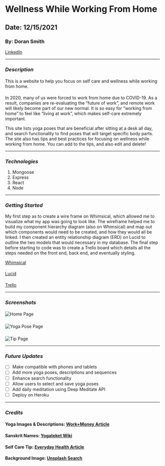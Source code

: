 # Wellness While Working From Home
## Date: 12/15/2021
### By: Doran Smith
[LinkedIn](https://www.linkedin.com/in/dorancsmith/)
***
### ***Description***
####
This is a website to help you focus on self care and wellness while working from home.
####
In 2020, many of us were forced to work from home due to COVID-19. As a result, companies are re-evaluating the “future of work”, and remote work will likely become part of our new normal. It is so easy for “working from home” to feel like “living at work”, which makes self-care extremely important.

This site lists yoga poses that are beneficial after sitting at a desk all day, and search functionality to find poses that will target specific body parts. The site also has tips and best practices for focusing on wellness while working from home. You can add to the tips, and also edit and delete!

***
### ***Technologies***
1. Mongoose
2. Express
3. React
4. Node
***
### ***Getting Started***

My first step as to create a wire frame on Whimsical, which allowed me to visualize what my app was going to look like. The wireframe helped me to build my component hierarchy diagram (also on Whimsical) and map out which components would need to be created, and how they would all be linked. I then created an entity relationship diagram (ERD) on Lucid to outline the two models that would necessary in my database. The final step before starting to code was to create a Trello board which details all the steps needed on the front end, back end, and eventually styling.

[Whimsical](https://whimsical.com/L7bzEEvLCovshJKZHaCPk1)
####
[Lucid](https://lucid.app/lucidchart/a041780a-f1fd-400c-9ca8-fa1b36e16afd/edit?beaconFlowId=641E38FD89BDDFBF&page=0_0&invitationId=inv_56b8118e-0bd8-4d72-9494-4c28f680c987#)
####
[Trello](https://trello.com/b/Yh2fAX36/wellness-while-wfh)
***
### ***Screenshots***
#### 
![Home Page](https://i.imgur.com/FqJsFxd.png)
###
![Yoga Pose Page](https://i.imgur.com/Zq686Cl.png)
###
![Tip Page](https://i.imgur.com/ewJeIAu.png)
***
### ***Future Updates***
- [ ] Make compatible with phones and tablets
- [ ] Add more yoga poses, descriptions and sequences
- [ ] Enhance search functionality
- [ ] Allow users to select and save yoga poses 
- [ ] Add daily meditation using Deep Meditate API
- [ ] Deploy on Heroku

***
### ***Credits***
#### Yoga Images & Descriptions: [Work+Money Article](https://www.workandmoney.com/s/yoga-poses-to-combat-sitting-all-day-bc703e07faca4036)
#### Sanskrit Names: [Yogateket Wiki](https://www.yogateket.com/blog/yoga-poses-names-sanskrit-pranayama)
#### Self Care Tip: [Everyday Health Article](https://www.everydayhealth.com/healthy-living/your-work-from-home-survival-guide-for-self-care/)
#### Background Image: [Unsplash Search](https://unsplash.com/photos/Hzz7AEyLhZk)
